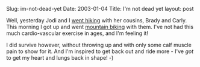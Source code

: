 Slug: im-not-dead-yet
Date: 2003-01-04
Title: I'm not dead yet
layout: post

Well, yesterday Jodi and I <a href="http://www.redmonk.net/monkinetic/2003/01/02#item1675">went hiking</a> with her cousins, Brady and Carly. This morning I got up and went <a href="http://www.az-fattire.com/trails/phoenix/desert_classic.shtml">mountain biking</a> with them. I&#39;ve not had this much cardio-vascular exercise in ages, and I&#39;m feeling it!

I did survive however, without throwing up and with only some calf muscle pain to show for it. And I&#39;m inspired to get back out and ride more - I&#39;ve *got* to get my heart and lungs back in shape! -)

